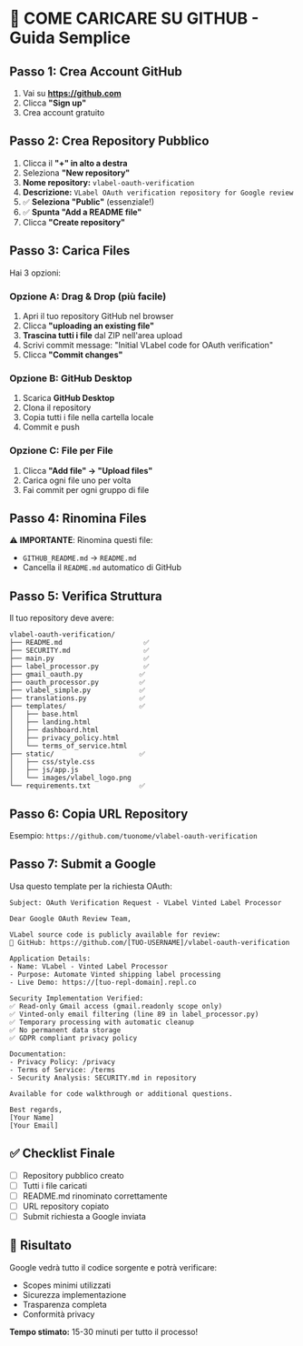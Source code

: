# 🚀 COME CARICARE SU GITHUB - Guida Semplice

## Passo 1: Crea Account GitHub
1. Vai su **https://github.com**
2. Clicca **"Sign up"** 
3. Crea account gratuito

## Passo 2: Crea Repository Pubblico
1. Clicca il **"+" in alto a destra**
2. Seleziona **"New repository"**
3. **Nome repository:** `vlabel-oauth-verification`
4. **Descrizione:** `VLabel OAuth verification repository for Google review`
5. ✅ **Seleziona "Public"** (essenziale!)
6. ✅ **Spunta "Add a README file"**
7. Clicca **"Create repository"**

## Passo 3: Carica Files
Hai 3 opzioni:

### Opzione A: Drag & Drop (più facile)
1. Apri il tuo repository GitHub nel browser
2. Clicca **"uploading an existing file"**  
3. **Trascina tutti i file** dal ZIP nell'area upload
4. Scrivi commit message: "Initial VLabel code for OAuth verification"
5. Clicca **"Commit changes"**

### Opzione B: GitHub Desktop
1. Scarica **GitHub Desktop**
2. Clona il repository
3. Copia tutti i file nella cartella locale
4. Commit e push

### Opzione C: File per File
1. Clicca **"Add file" → "Upload files"**
2. Carica ogni file uno per volta
3. Fai commit per ogni gruppo di file

## Passo 4: Rinomina Files
⚠️ **IMPORTANTE**: Rinomina questi file:
- `GITHUB_README.md` → `README.md`
- Cancella il `README.md` automatico di GitHub

## Passo 5: Verifica Struttura
Il tuo repository deve avere:
```
vlabel-oauth-verification/
├── README.md                    ✅
├── SECURITY.md                  ✅
├── main.py                      ✅
├── label_processor.py           ✅
├── gmail_oauth.py              ✅
├── oauth_processor.py          ✅
├── vlabel_simple.py            ✅
├── translations.py             ✅
├── templates/                  ✅
│   ├── base.html
│   ├── landing.html
│   ├── dashboard.html
│   ├── privacy_policy.html
│   └── terms_of_service.html
├── static/                     ✅
│   ├── css/style.css
│   ├── js/app.js
│   └── images/vlabel_logo.png
└── requirements.txt            ✅
```

## Passo 6: Copia URL Repository
Esempio: `https://github.com/tuonome/vlabel-oauth-verification`

## Passo 7: Submit a Google
Usa questo template per la richiesta OAuth:

```
Subject: OAuth Verification Request - VLabel Vinted Label Processor

Dear Google OAuth Review Team,

VLabel source code is publicly available for review:
🔗 GitHub: https://github.com/[TUO-USERNAME]/vlabel-oauth-verification

Application Details:
- Name: VLabel - Vinted Label Processor
- Purpose: Automate Vinted shipping label processing  
- Live Demo: https://[tuo-repl-domain].repl.co

Security Implementation Verified:
✅ Read-only Gmail access (gmail.readonly scope only)
✅ Vinted-only email filtering (line 89 in label_processor.py)
✅ Temporary processing with automatic cleanup
✅ No permanent data storage
✅ GDPR compliant privacy policy

Documentation:
- Privacy Policy: /privacy
- Terms of Service: /terms  
- Security Analysis: SECURITY.md in repository

Available for code walkthrough or additional questions.

Best regards,
[Your Name]
[Your Email]
```

## ✅ Checklist Finale
- [ ] Repository pubblico creato
- [ ] Tutti i file caricati
- [ ] README.md rinominato correttamente
- [ ] URL repository copiato
- [ ] Submit richiesta a Google inviata

## 🎯 Risultato
Google vedrà tutto il codice sorgente e potrà verificare:
- Scopes minimi utilizzati
- Sicurezza implementazione
- Trasparenza completa
- Conformità privacy

**Tempo stimato:** 15-30 minuti per tutto il processo!